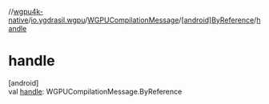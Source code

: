 //[wgpu4k-native](../../../../index.md)/[io.ygdrasil.wgpu](../../index.md)/[WGPUCompilationMessage](../index.md)/[[android]ByReference](index.md)/[handle](handle.md)

# handle

[android]\
val [handle](handle.md): WGPUCompilationMessage.ByReference